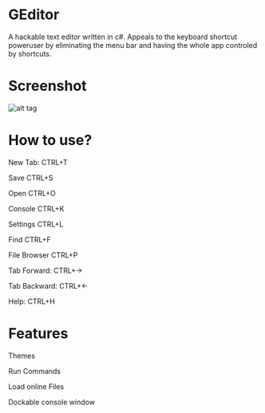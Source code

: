 # GEditor
A hackable text editor written in c#. Appeals to the keyboard shortcut poweruser by eliminating the menu bar and having the whole app controled by shortcuts.

# Screenshot
![alt tag](http://i.imgur.com/uYSj0WC.png)

# How to use?
New Tab:      CTRL+T

Save          CTRL+S

Open          CTRL+O

Console       CTRL+K

Settings      CTRL+L

Find          CTRL+F

File Browser  CTRL+P

Tab Forward:  CTRL+→

Tab Backward: CTRL+←

Help:         CTRL+H

# Features

Themes

Run Commands

Load online Files

Dockable console window
